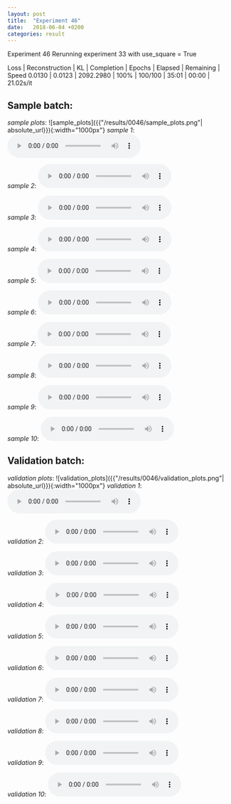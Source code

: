 ```yaml
---
layout: post
title:  "Experiment 46"
date:   2018-06-04 +0200
categories: result
---
```

Experiment 46
Rerunning experiment 33 with use_square = True

Loss | Reconstruction | KL | Completion | Epochs | Elapsed | Remaining | Speed
0.0130 | 0.0123 | 2092.2980 | 100% | 100/100 | 35:01 | 00:00 | 21.02s/it



## **Sample batch**:
_sample plots_:
![sample_plots]({{"/results/0046/sample_plots.png"| absolute_url}}){:width="1000px"}
_sample 1_:
<audio src="/ResultsOverview/results/0046/sample_1.wav" controls preload></audio>

_sample 2_:
<audio src="/ResultsOverview/results/0046/sample_2.wav" controls preload></audio>

_sample 3_:
<audio src="/ResultsOverview/results/0046/sample_3.wav" controls preload></audio>

_sample 4_:
<audio src="/ResultsOverview/results/0046/sample_4.wav" controls preload></audio>

_sample 5_:
<audio src="/ResultsOverview/results/0046/sample_5.wav" controls preload></audio>

_sample 6_:
<audio src="/ResultsOverview/results/0046/sample_6.wav" controls preload></audio>

_sample 7_:
<audio src="/ResultsOverview/results/0046/sample_7.wav" controls preload></audio>

_sample 8_:
<audio src="/ResultsOverview/results/0046/sample_8.wav" controls preload></audio>

_sample 9_:
<audio src="/ResultsOverview/results/0046/sample_9.wav" controls preload></audio>

_sample 10_:
<audio src="/ResultsOverview/results/0046/sample_10.wav" controls preload></audio>

## **Validation batch**:
_validation plots_:
![validation_plots]({{"/results/0046/validation_plots.png"| absolute_url}}){:width="1000px"}
_validation 1_:
<audio src="/ResultsOverview/results/0046/validation_1.wav" controls preload></audio>

_validation 2_:
<audio src="/ResultsOverview/results/0046/validation_2.wav" controls preload></audio>

_validation 3_:
<audio src="/ResultsOverview/results/0046/validation_3.wav" controls preload></audio>

_validation 4_:
<audio src="/ResultsOverview/results/0046/validation_4.wav" controls preload></audio>

_validation 5_:
<audio src="/ResultsOverview/results/0046/validation_5.wav" controls preload></audio>

_validation 6_:
<audio src="/ResultsOverview/results/0046/validation_6.wav" controls preload></audio>

_validation 7_:
<audio src="/ResultsOverview/results/0046/validation_7.wav" controls preload></audio>

_validation 8_:
<audio src="/ResultsOverview/results/0046/validation_8.wav" controls preload></audio>

_validation 9_:
<audio src="/ResultsOverview/results/0046/validation_9.wav" controls preload></audio>

_validation 10_:
<audio src="/ResultsOverview/results/0046/validation_10.wav" controls preload></audio>
